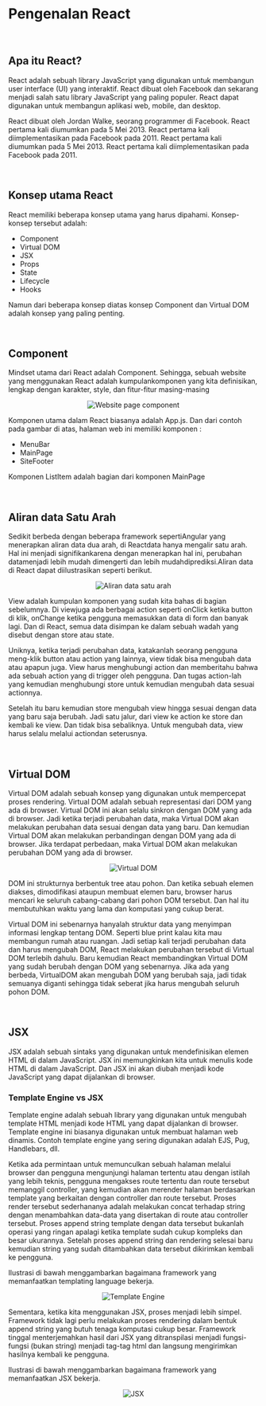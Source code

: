# Pengenalan React

<br/>

## Apa itu React?

React adalah sebuah library JavaScript yang digunakan untuk membangun user interface (UI) yang interaktif. React dibuat oleh Facebook dan sekarang menjadi salah satu library JavaScript yang paling populer. React dapat digunakan untuk membangun aplikasi web, mobile, dan desktop.

React dibuat oleh Jordan Walke, seorang programmer di Facebook. React pertama kali diumumkan pada 5 Mei 2013. React pertama kali diimplementasikan pada Facebook pada 2011. React pertama kali diumumkan pada 5 Mei 2013. React pertama kali diimplementasikan pada Facebook pada 2011.

<br/>

## Konsep utama React

React memiliki beberapa konsep utama yang harus dipahami. Konsep-konsep tersebut adalah:

  * Component
  * Virtual DOM
  * JSX
  * Props
  * State
  * Lifecycle
  * Hooks

Namun dari beberapa konsep diatas konsep Component dan Virtual DOM adalah konsep yang paling penting.

<br/>

## Component

Mindset utama dari React adalah Component. Sehingga, sebuah website yang menggunakan React adalah kumpulankomponen yang kita definisikan, lengkap dengan karakter, style, dan fitur-fitur masing-masing

<div align="center">

![Website page component](./docs/component-example.png)

</div>

Komponen utama dalam React biasanya adalah App.js. Dan dari contoh pada gambar di atas, halaman web ini memiliki komponen :
- MenuBar
- MainPage
- SiteFooter

Komponen ListItem adalah bagian dari komponen MainPage

<br/>

## Aliran data Satu Arah

Sedikit berbeda dengan beberapa framework sepertiAngular yang menerapkan aliran data dua arah, di Reactdata hanya mengalir satu arah. Hal ini menjadi signifikankarena dengan menerapkan hal ini, perubahan datamenjadi lebih mudah dimengerti dan lebih mudahdiprediksi.Aliran data di React dapat diilustrasikan seperti berikut.

<div align="center">

![Aliran data satu arah](./docs/one-way-data-flow.png)

</div>

View adalah kumpulan komponen yang sudah kita bahas di bagian sebelumnya. Di viewjuga ada berbagai action seperti onClick ketika button di klik, onChange ketika pengguna memasukkan data di form dan banyak lagi. Dan di React, semua data disimpan ke dalam sebuah wadah yang disebut dengan store atau state.

Uniknya, ketika terjadi perubahan data, katakanlah seorang pengguna meng-klik button atau action yang lainnya, view tidak bisa mengubah data atau apapun juga. View harus menghubungi action dan memberitahu bahwa ada sebuah action yang di trigger oleh pengguna. Dan tugas action-lah yang kemudian menghubungi store untuk kemudian mengubah data sesuai actionnya. 

Setelah itu baru kemudian store mengubah view hingga sesuai dengan data yang baru saja berubah. Jadi satu jalur, dari view ke action ke store dan kembali ke view. Dan tidak bisa sebaliknya. Untuk mengubah data, view harus selalu melalui actiondan seterusnya.

<br/>

## Virtual DOM

Virtual DOM adalah sebuah konsep yang digunakan untuk mempercepat proses rendering. Virtual DOM adalah sebuah representasi dari DOM yang ada di browser. Virtual DOM ini akan selalu sinkron dengan DOM yang ada di browser. Jadi ketika terjadi perubahan data, maka Virtual DOM akan melakukan perubahan data sesuai dengan data yang baru. Dan kemudian Virtual DOM akan melakukan perbandingan dengan DOM yang ada di browser. Jika terdapat perbedaan, maka Virtual DOM akan melakukan perubahan DOM yang ada di browser.

<div align="center">

![Virtual DOM](./docs/virtual-dom.png)

</div>

DOM ini strukturnya berbentuk tree atau pohon. Dan ketika sebuah elemen diakses, dimodifikasi ataupun membuat elemen baru, browser harus mencari ke seluruh cabang-cabang dari pohon DOM tersebut. Dan hal itu membutuhkan waktu yang lama dan komputasi yang cukup berat.

Virtual DOM ini sebenarnya hanyalah struktur data yang menyimpan informasi lengkap tentang DOM. Seperti blue print kalau kita mau membangun rumah atau ruangan. Jadi setiap kali terjadi perubahan data dan harus mengubah DOM, React melakukan perubahan tersebut di Virtual DOM terlebih dahulu. Baru kemudian React membandingkan Virtual DOM yang sudah berubah dengan DOM yang sebenarnya. Jika ada yang berbeda, VirtualDOM akan mengubah DOM yang berubah saja, jadi tidak semuanya diganti sehingga tidak seberat jika harus mengubah seluruh pohon DOM.

<br/>

## JSX

JSX adalah sebuah sintaks yang digunakan untuk mendefinisikan elemen HTML di dalam JavaScript. JSX ini memungkinkan kita untuk menulis kode HTML di dalam JavaScript. Dan JSX ini akan diubah menjadi kode JavaScript yang dapat dijalankan di browser.

### Template Engine vs JSX

Template engine adalah sebuah library yang digunakan untuk mengubah template HTML menjadi kode HTML yang dapat dijalankan di browser. Template engine ini biasanya digunakan untuk membuat halaman web dinamis. Contoh template engine yang sering digunakan adalah EJS, Pug, Handlebars, dll.

Ketika ada permintaan untuk memunculkan sebuah halaman melalui browser dan pengguna mengunjungi halaman tertentu atau dengan istilah yang lebih teknis, pengguna mengakses route tertentu dan route tersebut memanggil controller, yang kemudian akan merender halaman berdasarkan template yang berkaitan dengan controller dan route tersebut. Proses render tersebut sederhananya adalah melakukan concat terhadap string dengan menambahkan data-data yang disertakan di route atau controller tersebut. Proses append string template dengan data tersebut bukanlah operasi yang ringan apalagi ketika template sudah cukup kompleks dan besar ukurannya. Setelah proses append string dan rendering selesai baru kemudian string yang sudah ditambahkan data tersebut dikirimkan kembali ke pengguna.

Ilustrasi di bawah menggambarkan bagaimana framework yang memanfaatkan templating language bekerja.

<div align="center">

![Template Engine](./docs/template-engine.png)

</div>

Sementara, ketika kita menggunakan JSX, proses menjadi lebih simpel. Framework tidak lagi perlu melakukan proses rendering dalam bentuk append string yang butuh tenaga komputasi cukup besar. Framework tinggal menterjemahkan hasil dari JSX yang ditranspilasi menjadi fungsi-fungsi (bukan string) menjadi tag-tag html dan langsung mengirimkan hasilnya kembali ke pengguna.

Ilustrasi di bawah menggambarkan bagaimana framework yang memanfaatkan JSX bekerja.

<div align="center">

![JSX](./docs/jsx.png)

